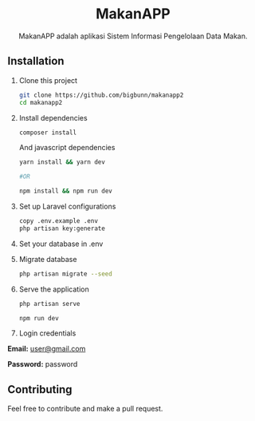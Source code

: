 <h1 align="center">MakanAPP</h1>
<p align="center">MakanAPP adalah aplikasi Sistem Informasi Pengelolaan Data Makan.</p>


## Installation
1. Clone this project
    ```bash
    git clone https://github.com/bigbunn/makanapp2
    cd makanapp2
    ```
2. Install dependencies
    ```bash
    composer install
    ```
    And javascript dependencies
    ```bash
    yarn install && yarn dev

    #OR

    npm install && npm run dev
    ```

3. Set up Laravel configurations
    ```bash
    copy .env.example .env
    php artisan key:generate
    ```

4. Set your database in .env

5. Migrate database
    ```bash
    php artisan migrate --seed
    ```

6. Serve the application
    ```bash
    php artisan serve
    ```
    ```bash
    npm run dev
    ```

7. Login credentials

**Email:** user@gmail.com

**Password:** password
## Contributing
Feel free to contribute and make a pull request.
